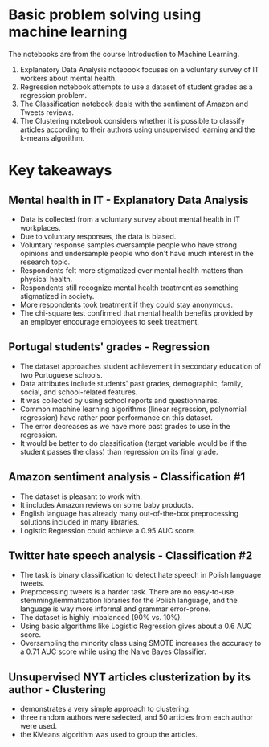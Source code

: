 
# Basic problem solving using machine learning

The notebooks are from the course Introduction to Machine Learning.

1.  Explanatory Data Analysis notebook focuses on a voluntary survey of IT workers about mental health.
2.  Regression notebook attempts to use a dataset of student grades as a regression problem.
3.  The Classification notebook deals with the sentiment of Amazon and Tweets reviews.
4.  The Clustering notebook considers whether it is possible to classify articles according to their authors using unsupervised learning and the k-means algorithm.

# Key takeaways

## Mental health in IT - Explanatory Data Analysis

-   Data is collected from a voluntary survey about mental health in IT workplaces.
-   Due to voluntary responses, the data is biased.
-   Voluntary response samples oversample people who have strong opinions and undersample people who don't have much interest in the research topic.
-   Respondents felt more stigmatized over mental health matters than physical health.
-   Respondents still recognize mental health treatment as something stigmatized in society.
-   More respondents took treatment if they could stay anonymous.
-   The chi-square test confirmed that mental health benefits provided by an employer encourage employees to seek treatment.

## Portugal students' grades - Regression

-   The dataset approaches student achievement in secondary education of two Portuguese schools.
-   Data attributes include students' past grades, demographic, family, social, and school-related features.
-   It was collected by using school reports and questionnaires.
-   Common machine learning algorithms (linear regression, polynomial regression) have rather poor performance on this dataset.
-   The error decreases as we have more past grades to use in the regression.
-   It would be better to do classification (target variable would be if the student passes the class) than regression on its final grade.

## Amazon sentiment analysis - Classification #1

-   The dataset is pleasant to work with.
-   It includes Amazon reviews on some baby products.
-   English language has already many out-of-the-box preprocessing solutions included in many libraries.
-   Logistic Regression could achieve a 0.95 AUC score.

## Twitter hate speech analysis - Classification #2

-   The task is binary classification to detect hate speech in Polish language tweets.
-   Preprocessing tweets is a harder task. There are no easy-to-use stemming/lemmatization libraries for the Polish language, and the language is way more informal and grammar error-prone.
-   The dataset is highly imbalanced (90% vs. 10%).
-   Using basic algorithms like Logistic Regression gives about a 0.6 AUC score.
-   Oversampling the minority class using SMOTE increases the accuracy to a 0.71 AUC score while using the Naive Bayes Classifier.

## Unsupervised NYT articles clusterization by its author - Clustering
* demonstrates a very simple approach to clustering.
* three random authors were selected, and 50 articles from each author were used.
* the KMeans algorithm was used to group the articles.
